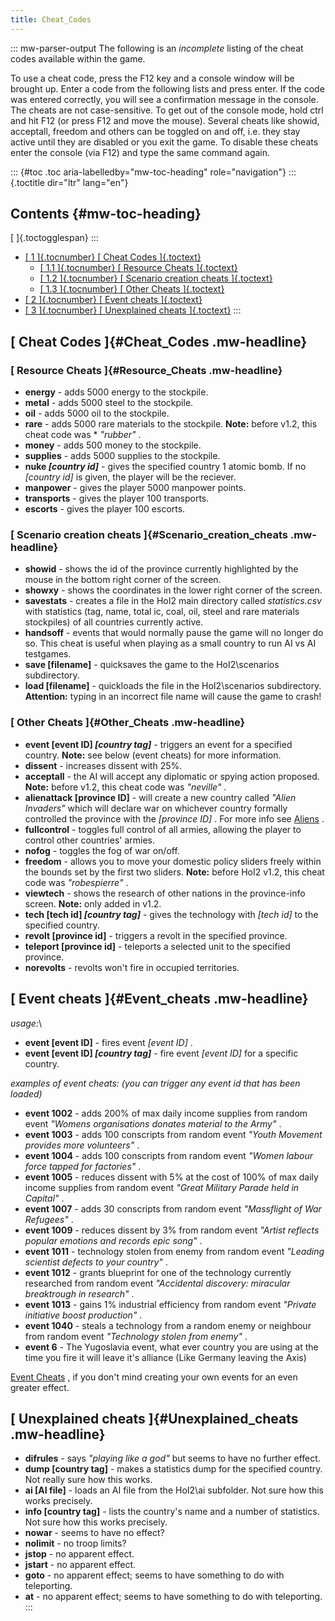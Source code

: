 ```yaml
---
title: Cheat_Codes
---
```


::: mw-parser-output
The following is an _incomplete_ listing of the cheat codes available
within the game.

To use a cheat code, press the F12 key and a console window will be
brought up. Enter a code from the following lists and press enter. If
the code was entered correctly, you will see a confirmation message in
the console. The cheats are not case-sensitive. To get out of the
console mode, hold ctrl and hit F12 (or press F12 and move the mouse).
Several cheats like showid, acceptall, freedom and others can be toggled
on and off, i.e. they stay active until they are disabled or you exit
the game. To disable these cheats enter the console (via F12) and type
the same command again.

::: {#toc .toc aria-labelledby="mw-toc-heading" role="navigation"}
::: {.toctitle dir="ltr" lang="en"}

## Contents {#mw-toc-heading}

[ ]{.toctogglespan}
:::

- [[ 1 ]{.tocnumber} [ Cheat Codes ]{.toctext}](#Cheat_Codes)
  - [[ 1.1 ]{.tocnumber} [ Resource Cheats
    ]{.toctext}](#Resource_Cheats)
  - [[ 1.2 ]{.tocnumber} [ Scenario creation cheats
    ]{.toctext}](#Scenario_creation_cheats)
  - [[ 1.3 ]{.tocnumber} [ Other Cheats ]{.toctext}](#Other_Cheats)
- [[ 2 ]{.tocnumber} [ Event cheats ]{.toctext}](#Event_cheats)
- [[ 3 ]{.tocnumber} [ Unexplained cheats
  ]{.toctext}](#Unexplained_cheats)
  :::

## [ Cheat Codes ]{#Cheat_Codes .mw-headline}

### [ Resource Cheats ]{#Resource_Cheats .mw-headline}

- **energy** - adds 5000 energy to the stockpile.
- **metal** - adds 5000 steel to the stockpile.
- **oil** - adds 5000 oil to the stockpile.
- **rare** - adds 5000 rare materials to the stockpile. **Note:**
  before v1.2, this cheat code was \* _\"rubber\"_ .
- **money** - adds 500 money to the stockpile.
- **supplies** - adds 5000 supplies to the stockpile.
- **nuke _\[country id\]_** - gives the specified country 1 atomic
  bomb. If no _\[country id\]_ is given, the player will be the
  reciever.
- **manpower** - gives the player 5000 manpower points.
- **transports** - gives the player 100 transports.
- **escorts** - gives the player 100 escorts.

### [ Scenario creation cheats ]{#Scenario_creation_cheats .mw-headline}

- **showid** - shows the id of the province currently highlighted by
  the mouse in the bottom right corner of the screen.
- **showxy** - shows the coordinates in the lower right corner of the
  screen.
- **savestats** - creates a file in the HoI2 main directory called
  _statistics.csv_ with statistics (tag, name, total ic, coal, oil,
  steel and rare materials stockpiles) of all countries currently
  active.
- **handsoff** - events that would normally pause the game will no
  longer do so. This cheat is useful when playing as a small country
  to run AI vs AI testgames.
- **save \[filename\]** - quicksaves the game to the HoI2\\scenarios
  subdirectory.
- **load \[filename\]** - quickloads the file in the HoI2\\scenarios
  subdirectory. **Attention:** typing in an incorrect file name will
  cause the game to crash!

### [ Other Cheats ]{#Other_Cheats .mw-headline}

- **event \[event ID\] _\[country tag\]_** - triggers an event for a
  specified country. **Note:** see below (event cheats) for more
  information.
- **dissent** - increases dissent with 25%.
- **acceptall** - the AI will accept any diplomatic or spying action
  proposed. **Note:** before v1.2, this cheat code was _\"neville\"_ .
- **alienattack \[province ID\]** - will create a new country called
  _\"Alien Invaders\"_ which will declare war on whichever country
  formally controlled the province with the _\[province ID\]_ . For
  more info see [Aliens](/wiki/Aliens "Aliens") .
- **fullcontrol** - toggles full control of all armies, allowing the
  player to control other countries\' armies.
- **nofog** - toggles the fog of war on/off.
- **freedom** - allows you to move your domestic policy sliders freely
  within the bounds set by the first two sliders. **Note:** before
  HoI2 v1.2, this cheat code was _\"robespierre\"_ .
- **viewtech** - shows the research of other nations in the
  province-info screen. **Note:** only added in v1.2.
- **tech \[tech id\] _\[country tag\]_** - gives the technology with
  _\[tech id\]_ to the specified country.
- **revolt \[province id\]** - triggers a revolt in the specified
  province.
- **teleport \[province id\]** - teleports a selected unit to the
  specified province.
- **norevolts** - revolts won\'t fire in occupied territories.

## [ Event cheats ]{#Event_cheats .mw-headline}

_usage:_\

- **event \[event ID\]** - fires event _\[event ID\]_ .
- **event \[event ID\] _\[country tag\]_** - fire event _\[event ID\]_
  for a specific country.

_examples of event cheats: (you can trigger any event id that has been
loaded)_

- **event 1002** - adds 200% of max daily income supplies from random
  event _\"Womens organisations donates material to the Army\"_ .
- **event 1003** - adds 100 conscripts from random event _\"Youth
  Movement provides more volunteers\"_ .
- **event 1004** - adds 100 conscripts from random event _\"Women
  labour force tapped for factories\"_ .
- **event 1005** - reduces dissent with 5% at the cost of 100% of max
  daily income supplies from random event _\"Great Military Parade
  held in Capital\"_ .
- **event 1007** - adds 30 conscripts from random event _\"Massflight
  of War Refugees\"_ .
- **event 1009** - reduces dissent by 3% from random event _\"Artist
  reflects popular emotions and records epic song\"_ .
- **event 1011** - technology stolen from enemy from random event
  _\"Leading scientist defects to your country\"_ .
- **event 1012** - grants blueprint for one of the technology
  currently researched from random event _\"Accidental discovery:
  miracular breaktrough in research\"_ .
- **event 1013** - gains 1% industrial efficiency from random event
  _\"Private initiative boost production\"_ .
- **event 1040** - steals a technology from a random enemy or
  neighbour from random event _\"Technology stolen from enemy\"_ .
- **event 6** - The Yugoslavia event, what ever country you are using
  at the time you fire it will leave it\'s alliance (Like Germany
  leaving the Axis)

[Event Cheats](/wiki/Event_Cheats "Event Cheats") , if you don\'t mind
creating your own events for an even greater effect.

## [ Unexplained cheats ]{#Unexplained_cheats .mw-headline}

- **difrules** - says _\"playing like a god\"_ but seems to have no
  further effect.
- **dump \[country tag\]** - makes a statistics dump for the specified
  country. Not really sure how this works.
- **ai \[AI file\]** - loads an AI file from the HoI2\\ai subfolder.
  Not sure how this works precisely.
- **info \[country tag\]** - lists the country\'s name and a number of
  statistics. Not sure how this works precisely.
- **nowar** - seems to have no effect?
- **nolimit** - no troop limits?
- **jstop** - no apparent effect.
- **jstart** - no apparent effect.
- **goto** - no apparent effect; seems to have something to do with
  teleporting.
- **at** - no apparent effect; seems to have something to do with
  teleporting.
  :::
